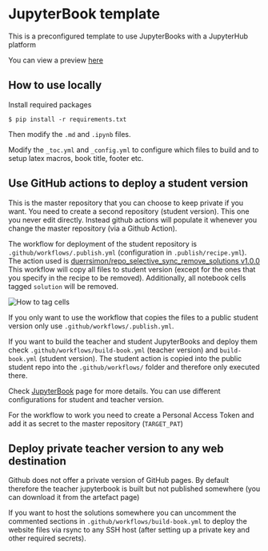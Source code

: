 # JupyterBook template

This is a preconfigured template to use JupyterBooks with a JupyterHub platform 

You can view a preview [here](https://duerrsimon.github.io/jb_clone_public)

## How to use locally

Install required packages

```
$ pip install -r requirements.txt
```

Then modify the `.md` and `.ipynb` files. 

Modify the `_toc.yml` and `_config.yml` to configure which files to build and to setup latex macros,
book title, footer etc. 



## Use GitHub actions to deploy a student version 

This is the master repository that you can choose to keep private if you want. You need to create a second repository (student version). This one you never edit directly. Instead github actions will populate it whenever you change the master repository (via a Github Action). 

The workflow for deployment of the student repository is `.github/workflows/.publish.yml` (configuration in `.publish/recipe.yml`). 
The action used is [duerrsimon/repo_selective_sync_remove_solutions v1.0.0](https://github,com/duerrsimon/repo_selective_sync_remove_solutions)
This workflow will copy all files to student version (except for the ones that you specify in the recipe to be removed). Additionally, all notebook cells tagged `solution` will be removed. 

![How to tag cells](https://jupyterbook.org/_images/tags_notebook.png)

If you only want to use the workflow that copies the files to a public student version only use `.github/workflows/.publish.yml`. 

If you want to build the teacher and student JupyterBooks and deploy them check `.github/workflows/build-book.yml` (teacher version) and `build-book.yml` (student version). The student action is copied into the public student repo into the `.github/workflows/` folder and therefore only executed there. 

Check [JupyterBook](https://jupyterbook.org) page for more details. You can use different configurations for student and teacher version. 


For the workflow to work you need to create a Personal Access Token and add it as secret to the master repository (`TARGET_PAT`)

## Deploy private teacher version to any web destination
Github does not offer a private version of GitHub pages.  By default therefore the teacher jupyterbook is built but not published somewhere (you can download it from the artefact page)

If you want to host the solutions somewhere you can uncomment the commented sections in `.github/workflows/build-book.yml` to deploy the website files via rsync to any SSH host (after setting up a private key and other required secrets). 




